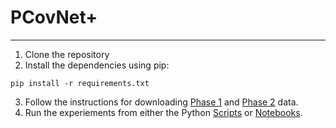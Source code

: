 # PCovNet+

---

1. Clone the repository
2. Install the dependencies using pip:
```
pip install -r requirements.txt
```
3. Follow the instructions for downloading [Phase 1](https://github.com/farhanfuadabir/PCovNet/blob/main/data/raw/phase1/readme.txt) and [Phase 2](https://github.com/farhanfuadabir/PCovNet/blob/main/data/raw/phase2/readme.txt) data.
4. Run the experiements from either the Python [Scripts](https://github.com/farhanfuadabir/PCovNet/tree/main/src) or [Notebooks](https://github.com/farhanfuadabir/PCovNet/tree/main/notebooks).
